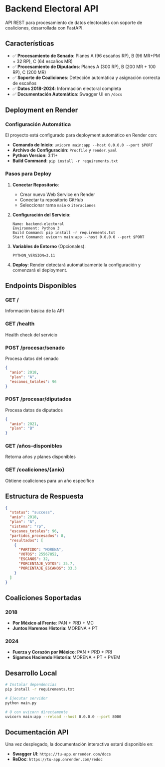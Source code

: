 # Backend Electoral API

API REST para procesamiento de datos electorales con soporte de coaliciones, desarrollada con FastAPI.

## Características

- ✅ **Procesamiento de Senado**: Planes A (96 escaños RP), B (96 MR+PM + 32 RP), C (64 escaños MR)
- ✅ **Procesamiento de Diputados**: Planes A (300 RP), B (200 MR + 100 RP), C (200 MR)  
- ✅ **Soporte de Coaliciones**: Detección automática y asignación correcta de escaños
- ✅ **Datos 2018-2024**: Información electoral completa
- ✅ **Documentación Automática**: Swagger UI en `/docs`

## Deployment en Render

### Configuración Automática

El proyecto está configurado para deployment automático en Render con:

- **Comando de Inicio**: `uvicorn main:app --host 0.0.0.0 --port $PORT`
- **Archivo de Configuración**: `Procfile` y `render.yaml`
- **Python Version**: 3.11+
- **Build Command**: `pip install -r requirements.txt`

### Pasos para Deploy

1. **Conectar Repositorio**: 
   - Crear nuevo Web Service en Render
   - Conectar tu repositorio GitHub
   - Seleccionar rama `main` o `iteraciones`

2. **Configuración del Servicio**:
   ```
   Name: backend-electoral
   Environment: Python 3
   Build Command: pip install -r requirements.txt
   Start Command: uvicorn main:app --host 0.0.0.0 --port $PORT
   ```

3. **Variables de Entorno** (Opcionales):
   ```
   PYTHON_VERSION=3.11
   ```

4. **Deploy**: Render detectará automáticamente la configuración y comenzará el deployment.

## Endpoints Disponibles

### GET /
Información básica de la API

### GET /health
Health check del servicio

### POST /procesar/senado
Procesa datos del senado
```json
{
  "anio": 2018,
  "plan": "A",
  "escanos_totales": 96
}
```

### POST /procesar/diputados  
Procesa datos de diputados
```json
{
  "anio": 2021,
  "plan": "B"
}
```

### GET /años-disponibles
Retorna años y planes disponibles

### GET /coaliciones/{anio}
Obtiene coaliciones para un año específico

## Estructura de Respuesta

```json
{
  "status": "success",
  "anio": 2018,
  "plan": "A",
  "sistema": "rp",
  "escanos_totales": 96,
  "partidos_procesados": 8,
  "resultados": [
    {
      "PARTIDO": "MORENA",
      "VOTOS": 25567852,
      "ESCANOS": 32,
      "PORCENTAJE_VOTOS": 35.7,
      "PORCENTAJE_ESCANOS": 33.3
    }
  ]
}
```

## Coaliciones Soportadas

### 2018
- **Por México al Frente**: PAN + PRD + MC
- **Juntos Haremos Historia**: MORENA + PT

### 2024  
- **Fuerza y Corazón por México**: PAN + PRD + PRI
- **Sigamos Haciendo Historia**: MORENA + PT + PVEM

## Desarrollo Local

```bash
# Instalar dependencias
pip install -r requirements.txt

# Ejecutar servidor
python main.py

# O con uvicorn directamente
uvicorn main:app --reload --host 0.0.0.0 --port 8000
```

## Documentación API

Una vez desplegado, la documentación interactiva estará disponible en:
- **Swagger UI**: `https://tu-app.onrender.com/docs`
- **ReDoc**: `https://tu-app.onrender.com/redoc`
